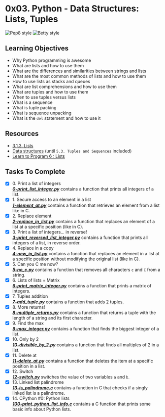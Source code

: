 # 0x03. Python - Data Structures: Lists, Tuples

![Pep8 style](https://img.shields.io/badge/PEP8-style%20guide-green?style=round-square)
![Betty style](https://img.shields.io/badge/betty-style%20guide-purple?style=round-square)

## Learning Objectives
* Why Python programming is awesome
* What are lists and how to use them
* What are the differences and similarities between strings and lists
* What are the most common methods of lists and how to use them
* How to use lists as stacks and queues
* What are list comprehensions and how to use them
* What are tuples and how to use them
* When to use tuples versus lists
* What is a sequence
* What is tuple packing
* What is sequence unpacking
* What is the `del` statement and how to use it

## Resources
* [3.1.3. Lists](https://docs.python.org/3/tutorial/introduction.html#lists)
* [Data structures](https://docs.python.org/3/tutorial/datastructures.html) (until `5.3. Tuples and Sequences` included)
* [Learn to Program 6 : Lists](https://www.youtube.com/watch?v=A1HUzrvS-Pw)

## Tasks To Complete

+ [x] 0\. Print a list of integers <br/>_**[0-print_list_integer.py](0-print_list_integer.py)**_  contains a function that prints all integers of a list.
+ [x] 1\. Secure access to an element in a list <br/>_**[1-element_at.py](1-element_at.py)**_  contains a function that retrieves an element from a list like in C.
+ [x] 2\. Replace element <br/>_**[2-replace_in_list.py](2-replace_in_list.py)**_  contains a function that replaces an element of a list at a specific position (like in C).
+ [x] 3\. Print a list of integers... in reverse! <br/>_**[3-print_reversed_list_integer.py](3-print_reversed_list_integer.py)**_  contains a function that prints all integers of a list, in reverse order.
+ [x] 4\. Replace in a copy <br/>_**[4-new_in_list.py](4-new_in_list.py)**_  contains a function that replaces an element in a list at a specific position without modifying the original list (like in C).
+ [x] 5\. Can you C me now? <br/>_**[5-no_c.py](5-no_c.py)**_  contains a function that removes all characters `c` and `C` from a string.
+ [x] 6\. Lists of lists = Matrix <br/>_**[6-print_matrix_integer.py](6-print_matrix_integer.py)**_  contains a function that prints a matrix of integers.
+ [x] 7\. Tuples addition <br/>_**[7-add_tuple.py](7-add_tuple.py)**_  contains a function that adds 2 tuples.
+ [x] 8\. More returns! <br/>_**[8-multiple_returns.py](8-multiple_returns.py)**_  contains a function that returns a tuple with the length of a string and its first character.
+ [x] 9\. Find the max <br/>_**[9-max_integer.py](9-max_integer.py)**_  contains a function that finds the biggest integer of a list.
+ [x] 10\. Only by 2 <br/>_**[10-divisible_by_2.py](10-divisible_by_2.py)**_  contains a function that finds all multiples of 2 in a list.
+ [x] 11\. Delete at <br/>_**[11-delete_at.py](11-delete_at.py)**_  contains a function that deletes the item at a specific position in a list.
+ [x] 12\. Switch <br/>_**[12-switch.py](12-switch.py)**_  switches the value of  two variables `a` and `b`.
+ [x] 13\. Linked list palindrome <br/>_**[13-is_palindrome.c](13-is_palindrome.c)**_  contains a function in C that checks if a singly linked list is a palindrome.
+ [x] 14\. CPython #0: Python lists <br/>_**[100-print_python_list_info.c](100-print_python_list_info.c)**_  contains a C function that prints some basic info about Python lists.
